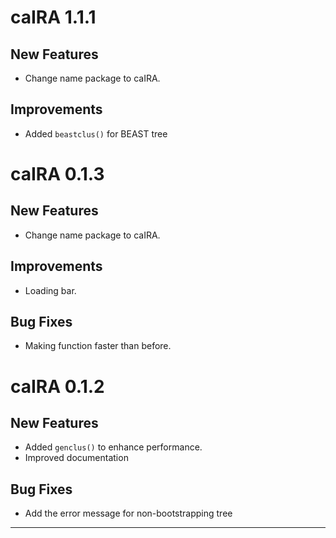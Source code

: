 # caIRA 1.1.1

## New Features
- Change name package to caIRA.

## Improvements
- Added `beastclus()` for BEAST tree

# caIRA 0.1.3

## New Features
- Change name package to caIRA.

## Improvements
- Loading bar.

## Bug Fixes
- Making function faster than before.


# caIRA 0.1.2

## New Features
- Added `genclus()` to enhance performance.
- Improved documentation

## Bug Fixes
- Add the error message for non-bootstrapping tree


---

